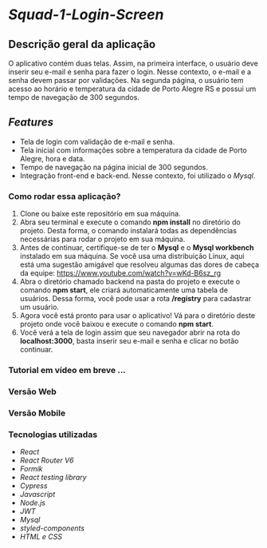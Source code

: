# *Squad-1-Login-Screen*

## Descrição geral da aplicação

O aplicativo contém duas telas. Assim, na primeira interface, o usuário deve inserir seu e-mail e senha para fazer o login. Nesse contexto, o e-mail e a senha devem passar por validações. Na segunda página, o usuário tem acesso ao horário e temperatura da cidade de Porto Alegre RS e possui um tempo de navegação de 300 segundos.

## *Features*

- Tela de login com validação de e-mail e senha.
- Tela inicial com informações sobre a temperatura da cidade de Porto Alegre, hora e data.
- Tempo de navegação na página inicial de 300 segundos.
- Integração front-end e back-end. Nesse contexto, foi utilizado o *Mysql*.

### Como rodar essa aplicação?

1. Clone ou baixe este repositório em sua máquina.
2. Abra seu terminal e execute o comando **npm install** no diretório do projeto. Desta forma, o comando instalará todas as dependências necessárias para rodar o projeto em sua máquina.
3. Antes de continuar, certifique-se de ter o **Mysql** e o **Mysql workbench** instalado em sua máquina. Se você usa uma distribuição Linux, aqui está uma sugestão amigável que resolveu algumas das dores de cabeça da equipe: https://www.youtube.com/watch?v=wKd-B6sz_rg 
4. Abra o diretório chamado backend na pasta do projeto e execute o comando **npm start**, ele criará automaticamente uma tabela de usuários. Dessa forma, você pode usar a rota **/registry** para cadastrar um usuário.
5. Agora você está pronto para usar o aplicativo! Vá para o diretório deste projeto onde você baixou e execute o comando **npm start**.
6. Você verá a tela de login assim que seu navegador abrir na rota do **localhost:3000**, basta inserir seu e-mail e senha e clicar no botão continuar. 

### Tutorial em vídeo em breve ... 

### Versão Web

### Versão Mobile

### Tecnologias utilizadas 

- *React*
- *React Router V6*
- *Formik*
- *React testing library*
- *Cypress*
- *Javascript*
- *Node.js*
- *JWT*
- *Mysql*
- *styled-components*
- *HTML e CSS*

